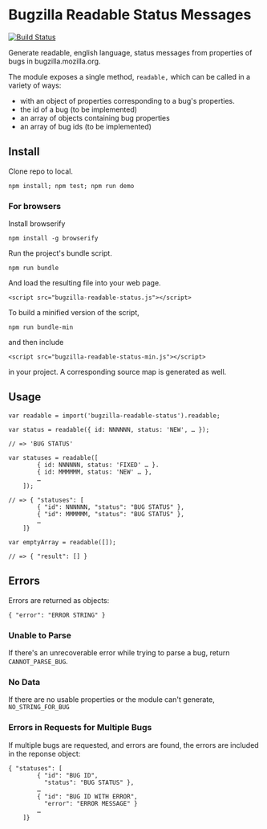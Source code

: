 # Bugzilla Readable Status Messages 

[![Build Status](https://travis-ci.org/mozilla/bugzilla-readable-status.svg?branch=master)](https://travis-ci.org/mozilla/bugzilla-readable-status)

Generate readable, english language, status messages from properties of bugs in bugzilla.mozilla.org.

The module exposes a single method, `readable,` which can be called in a variety of ways:

* with an object of properties corresponding to a bug's properties.
* the id of a bug (to be implemented)
* an array of objects containing bug properties
* an array of bug ids (to be implemented)

## Install

Clone repo to local.

`npm install; npm test; npm run demo`

### For browsers

Install browserify

`npm install -g browserify`

Run the project's bundle script.

`npm run bundle`

And load the resulting file into your web page.

```
<script src="bugzilla-readable-status.js"></script>
```

To build a minified version of the script, 

`npm run bundle-min` 

and then include

```
<script src="bugzilla-readable-status-min.js"></script>
```

in your project. A corresponding source map is generated as well.

## Usage

```
var readable = import('bugzilla-readable-status').readable;

var status = readable({ id: NNNNNN, status: 'NEW', … });

// => 'BUG STATUS'

var statuses = readable([
        { id: NNNNNN, status: 'FIXED' … }.
        { id: MMMMMM, status: 'NEW' … },
        …
    ]);

// => { "statuses": [
        { "id": NNNNNN, "status": "BUG STATUS" },
        { "id": MMMMMM, "status": "BUG STATUS" },
        …
    ]}

var emptyArray = readable([]);

// => { "result": [] }
```

## Errors

Errors are returned as objects:

```
{ "error": "ERROR STRING" }
```

### Unable to Parse

If there's an unrecoverable error while trying to parse a bug, return `CANNOT_PARSE_BUG`.

### No Data

If there are no usable properties or the module can't generate, `NO_STRING_FOR_BUG`

### Errors in Requests for Multiple Bugs 

If multiple bugs are requested, and errors are found, the errors are included in the reponse object:

```
{ "statuses": [
        { "id": "BUG ID", 
          "status": "BUG STATUS" },
        …
        { "id": "BUG ID WITH ERROR",
          "error": "ERROR MESSAGE" }
        …
    ]}
```

